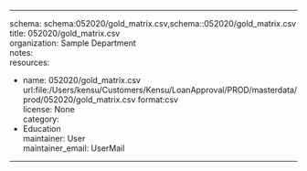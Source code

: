 


---  
schema: schema:052020/gold_matrix.csv,schema::052020/gold_matrix.csv  
title: 052020/gold_matrix.csv  
organization: Sample Department  
notes:   
resources:  
- name: 052020/gold_matrix.csv 
 url:file:/Users/kensu/Customers/Kensu/LoanApproval/PROD/masterdata/prod/052020/gold_matrix.csv 
 format:csv  
license: None  
category:
 - Education  
maintainer: User  
maintainer_email: UserMail  
---